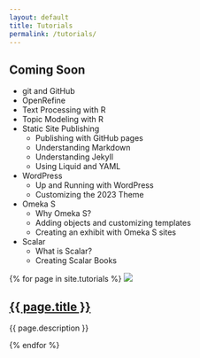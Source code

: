 ```yaml
---
layout: default
title: Tutorials 
permalink: /tutorials/
---
```


## Coming Soon

* git and GitHub
* OpenRefine
* Text Processing with R
* Topic Modeling with R
* Static Site Publishing
  * Publishing with GitHub pages
  * Understanding Markdown
  * Understanding Jekyll
  * Using Liquid and YAML 
* WordPress
  * Up and Running with WordPress
  * Customizing the 2023 Theme
* Omeka S
  * Why Omeka S?
  * Adding objects and customizing templates
  * Creating an exhibit with Omeka S sites
* Scalar
  * What is Scalar?
  * Creating Scalar Books

{% for page in site.tutorials %}
  <img class="preview" src="{{ site.baseurl }}/assets/images/{{ page.image }}">
  <section class="description"><h2><a href="{{ site.baseurl }}{{ page.permalink }}">{{ page.title }}</a></h2>
  <p>{{ page.description }}</p>
  </section>
{% endfor %}